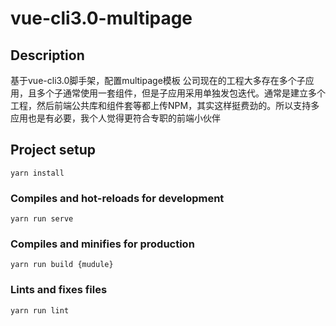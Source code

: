 # vue-cli3.0-multipage

## Description
基于vue-cli3.0脚手架，配置multipage模板
公司现在的工程大多存在多个子应用，且多个子通常使用一套组件，但是子应用采用单独发包迭代。通常是建立多个工程，然后前端公共库和组件套等都上传NPM，其实这样挺费劲的。所以支持多应用也是有必要，我个人觉得更符合专职的前端小伙伴

## Project setup
```
yarn install
```

### Compiles and hot-reloads for development
```
yarn run serve
```

### Compiles and minifies for production
```
yarn run build {mudule}
```

### Lints and fixes files
```
yarn run lint
```
